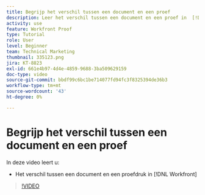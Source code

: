 ```yaml
---
title: Begrijp het verschil tussen een document en een proef
description: Leer het verschil tussen een document en een proef in  [!DNL &#x200B; Workfront].
activity: use
feature: Workfront Proof
type: Tutorial
role: User
level: Beginner
team: Technical Marketing
thumbnail: 335123.png
jira: KT-8823
exl-id: 661e4b97-4d4e-4859-9688-3ba509629159
doc-type: video
source-git-commit: bbdf99c6bc1be714077fd94fc3f8325394de36b3
workflow-type: tm+mt
source-wordcount: '43'
ht-degree: 0%

---
```


# Begrijp het verschil tussen een document en een proef

In deze video leert u:

* Het verschil tussen een document en een proefdruk in [!DNL Workfront]

>[!VIDEO](https://video.tv.adobe.com/v/335123/?quality=12&learn=on&enablevpops=1)
